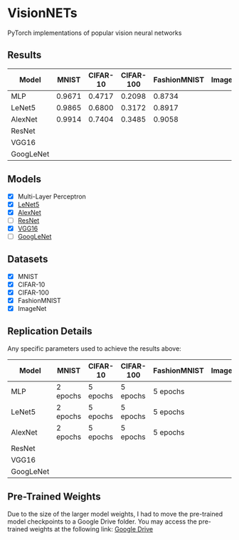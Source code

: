 # VisionNETs
PyTorch implementations of popular vision neural networks

## Results

| Model   	| MNIST 	  | CIFAR-10 	| CIFAR-100	| FashionMNIST  | ImageNet  |
|---------- |----------|----------	|----------	|--------------	|-------------- |
| MLP     	| 0.9671   | 0.4717   	| 0.2098   	| 0.8734 		|               |
| LeNet5  	| 0.9865   | 0.6800 	| 0.3172   	| 0.8917   		|               |
| AlexNet 	| 0.9914   | 0.7404   	| 0.3485	| 0.9058   		|               |
| ResNet  	|          |          	|          	|          		|               |
| VGG16  	|          |          	|          	|          		|               |
| GoogLeNet	|          |          	|          	|          		|               |

## Models

- [x] Multi-Layer Perceptron
- [x] [LeNet5](http://yann.lecun.com/exdb/publis/pdf/lecun-01a.pdf)
- [x] [AlexNet](https://papers.nips.cc/paper/4824-imagenet-classification-with-deep-convolutional-neural-networks)
- [ ] [ResNet](https://arxiv.org/abs/1704.06904)
- [x] [VGG16](https://arxiv.org/abs/1505.06798)
- [ ] [GoogLeNet](https://arxiv.org/abs/1409.4842)

## Datasets

- [x] MNIST
- [x] CIFAR-10
- [x] CIFAR-100
- [x] FashionMNIST
- [x] ImageNet

## Replication Details

Any specific parameters used to achieve the results above:

| Model   	| MNIST    	| CIFAR-10 	| CIFAR-100	| FashionMNIST 	| ImageNet 	|
|---------	|--------  	|----------	|----------	|--------------	|----------	|
| MLP     	| 2 epochs	| 5 epochs 	| 5 epochs 	| 5 epochs	 	|          	|
| LeNet5  	| 2 epochs 	| 5 epochs 	| 5 epochs 	| 5 epochs     	|          	|
| AlexNet 	| 2 epochs	| 5 epochs 	| 5 epochs  | 5 epochs     	|          	|
| ResNet  	|        	|          	|           |              	|          	|
| VGG16 	|        	|          	|           |              	|          	|
| GoogLeNet	|        	|          	|           |              	|          	|

## Pre-Trained Weights

Due to the size of the larger model weights, I had to move the pre-trained model checkpoints to a Google Drive folder.
You may access the pre-trained weights at the following link: [Google Drive](https://drive.google.com/drive/folders/12HhPDR_I2pdhZ5VBbv56mn2bZWVrdK1t?usp=share_link)
